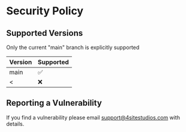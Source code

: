 # Security Policy

## Supported Versions

Only the current "main" branch is explicitly supported

| Version | Supported          |
| ------- | ------------------ |
| main    | :white_check_mark: |
| <       | :x:                |

## Reporting a Vulnerability

If you find a vulnerability please email support@4sitestudios.com with details.
